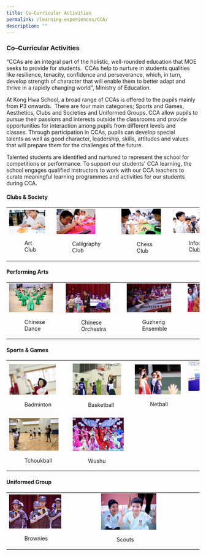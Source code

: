 ```yaml
---
title: Co–Curricular Activities
permalink: /learning-experiences/CCA/
description: ""
---
```

### Co–Curricular Activities 

“CCAs are an integral part of the holistic, well-rounded education that MOE seeks to provide for students.  CCAs help to nurture in students qualities like resilience, tenacity, confidence and perseverance, which, in turn, develop strength of character that will enable them to better adapt and thrive in a rapidly changing world”, Ministry of Education.

  

At Kong Hwa School, a broad range of CCAs is offered to the pupils mainly from P3 onwards.  There are four main categories; Sports and Games, Aesthetics, Clubs and Societies and Uniformed Groups. CCA allow pupils to pursue their passions and interests outside the classrooms and provide opportunities for interaction among pupils from different levels and classes. Through participation in CCAs, pupils can develop special talents as well as good character, leadership, skills, attitudes and values that will prepare them for the challenges of the future.

  

Talented students are identified and nurtured to represent the school for competitions or performance. To support our students' CCA learning, the school engages qualified instructors to work with our CCA teachers to curate meaningful learning programmes and activities for our students during CCA.

#### Clubs & Society

|  |  |  |  |
|---|---|---|---|
| <a href="here"><img style="width:85%" src="/images/cca1.png"></a><figure>Art Club</figure> | <a href="here"><img style="width:65%" src="/images/cca2.png"></a><figure>Calligraphy Club</figure> | <a href="here"><img style="width:85%" src="/images/cca3.png"></a><figure>Chess Club</figure> | <a href="here"><img style="width:65%" src="/images/cca4.png"></a><figure>Infocomm Club</figure> |

#### Performing Arts

|  |  |  |  |
|---|---|---|---|
| <a href="here"><img style="width:85%" src="/images/cca5.png"></a><figure>Chinese Dance</figure> | <a href="here"><img style="width:80%" src="/images/cca6.png"></a><figure>Chinese Orchestra</figure> | <a href="here"><img style="width:80%" src="/images/cca7.png"></a><figure>Guzheng Ensemble</figure> | <a href="here"><img style="width:95%" src="/images/cca8.png"></a><figure>Show Choir</figure> |

#### Sports & Games

|  |  |  |  |
|---|---|---|---|
| <a href="here"><img style="width:80%" src="/images/cca9.png"></a><figure>Badminton</figure> | <a href="here"><img style="width:85%" src="/images/cca10.png"></a><figure>Basketball</figure> | <a href="here"><img style="width:95%" src="/images/cca11.png"></a><figure>Netball</figure> | <a href="here"><img style="width:95%" src="/images/cca12.png"></a><figure>Table Tennis</figure> |
| <a href="here"><img style="width:85%" src="/images/cca13.png"></a><figure>Tchoukball</figure> | <a href="here"><img style="width:90%" src="/images/cca14.png"></a><figure>Wushu</figure> |  | |

#### Uniformed Group

|  |  |  |  |
|---|---|---|---|
| <a href="here"><img style="width:60%" src="/images/cca15.png"></a><figure>Brownies</figure> | <a href="here"><img style="width:65%" src="/images/cca16.png"></a><figure>Scouts</figure> |  |  |